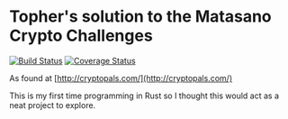 Topher's solution to the Matasano Crypto Challenges
===================================================

[![Build Status](https://travis-ci.org/Winwardo/matasano-crypto-challenges.svg?branch=master)](https://travis-ci.org/Winwardo/matasano-crypto-challenges)
[![Coverage Status](https://coveralls.io/repos/Winwardo/matasano-crypto-challenges/badge.svg?branch=master)](https://coveralls.io/r/Winwardo/matasano-crypto-challenges?branch=master)

As found at [http://cryptopals.com/](http://cryptopals.com/)

This is my first time programming in Rust so I thought this would act as a neat project to explore.